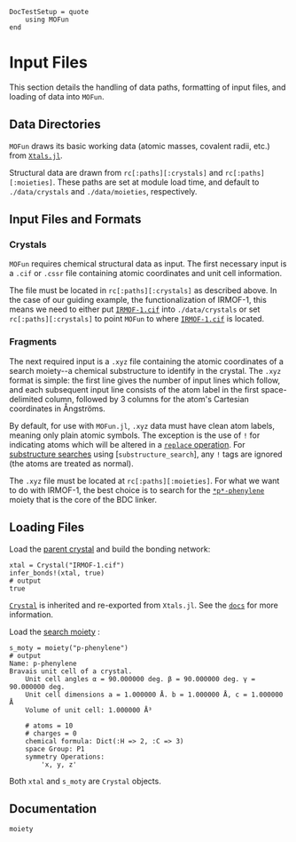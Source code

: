 ```@meta
DocTestSetup = quote
    using MOFun
end
```

# Input Files

This section details the handling of data paths, formatting of input files, and
loading of data into `MOFun`.

## Data Directories

`MOFun` draws its basic working data (atomic masses, covalent radii, etc.) from
[`Xtals.jl`](https://SimonEnsemble.github.io/Xtals.jl/).

Structural data are drawn from `rc[:paths][:crystals]` and `rc[:paths][:moieties]`.
These paths are set at module load time, and default to `./data/crystals` and `./data/moieties`, respectively.

## Input Files and Formats

### Crystals

`MOFun` requires chemical structural data as input.  The first necessary input is a `.cif` or `.cssr` file containing 
atomic coordinates and unit cell information.

The file must be located in `rc[:paths][:crystals]` as described above. In the case of our guiding example, the 
functionalization of IRMOF-1, this means we need to either put 
[`IRMOF-1.cif`](https://raw.githubusercontent.com/SimonEnsemble/MOFun.jl/master/test/data/crystals/IRMOF-1.cif?token=AD3TMGFZCE4WX3J4TDH2BSDAYMO2K) 
into `./data/crystals` or set `rc[:paths][:crystals]` to point `MOFun` to where 
[`IRMOF-1.cif`](https://raw.githubusercontent.com/SimonEnsemble/MOFun.jl/master/test/data/crystals/IRMOF-1.cif?token=AD3TMGFZCE4WX3J4TDH2BSDAYMO2K) 
is located.

### Fragments

The next required input is a `.xyz` file containing the atomic coordinates of a search moiety--a chemical substructure 
to identify in the crystal.  The `.xyz` format is simple: the first line gives the number of input lines which follow,
and each subsequent input line consists of the atom label in the first space-delimited column, followed by 3 columns 
for the atom's Cartesian coordinates in Ångströms.

By default, for use with `MOFun.jl`, `.xyz` data must have clean atom labels, meaning only plain atomic symbols. The 
exception is the use of `!` for indicating atoms which will be altered in a [`replace` operation](../../replace). 
For [substructure searches](../../find) using [`substructure_search`], any `!` tags are ignored (the atoms are 
treated as normal).

The `.xyz` file must be located at `rc[:paths][:moieties]`. For what we want to do with IRMOF-1, the best choice is to 
search for the 
[`*p*-phenylene`](https://raw.githubusercontent.com/SimonEnsemble/MOFun.jl/master/test/data/moieties/p-phenylene.xyz?token=AD3TMGFBEFHHR3NUT4UAP3TAYMPLI) 
moiety that is the core of the BDC linker.

## Loading Files

Load the 
[parent crystal](../https://raw.githubusercontent.com/SimonEnsemble/MOFun.jl/master/test/data/crystals/IRMOF-1.cif?token=AD3TMGFZCE4WX3J4TDH2BSDAYMO2K) 
and build the bonding network:

```jldoctest
xtal = Crystal("IRMOF-1.cif")
infer_bonds!(xtal, true)
# output
true
```

[`Crystal`](https://simonensemble.github.io/Xtals.jl/dev/crystal/#Xtals.Crystal) is inherited and re-exported from `Xtals.jl`.
See the [`docs`](https://simonensemble.github.io/Xtals.jl/dev/crystal/#Xtals.Crystal) for more information.

Load the 
[search moiety](https://raw.githubusercontent.com/SimonEnsemble/MOFun.jl/master/test/data/moieties/p-phenylene.xyz?token=AD3TMGFBEFHHR3NUT4UAP3TAYMPLI)
:

```jldoctest
s_moty = moiety("p-phenylene")
# output
Name: p-phenylene
Bravais unit cell of a crystal.
	Unit cell angles α = 90.000000 deg. β = 90.000000 deg. γ = 90.000000 deg.
	Unit cell dimensions a = 1.000000 Å. b = 1.000000 Å, c = 1.000000 Å
	Volume of unit cell: 1.000000 Å³

	# atoms = 10
	# charges = 0
	chemical formula: Dict(:H => 2, :C => 3)
	space Group: P1
	symmetry Operations:
		'x, y, z'
```

Both `xtal` and `s_moty` are `Crystal` objects.

## Documentation

```@docs
moiety
```
